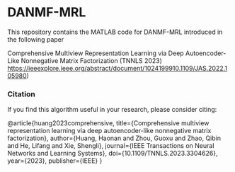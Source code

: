 # DANMF-MRL

This repository contains the MATLAB code for DANMF-MRL introduced in the following paper 

Comprehensive Multiview Representation Learning via Deep Autoencoder-Like Nonnegative Matrix Factorization  (TNNLS 2023)  https://ieeexplore.ieee.org/abstract/document/1024199910.1109/JAS.2022.105980)  


### Citation
If you find this algorithm useful in your research, please consider citing:

@article{huang2023comprehensive,
  title={Comprehensive multiview representation learning via deep autoencoder-like nonnegative matrix factorization},
  author={Huang, Haonan and Zhou, Guoxu and Zhao, Qibin and He, Lifang and Xie, Shengli},
  journal={IEEE Transactions on Neural Networks and Learning Systems},
  doi={10.1109/TNNLS.2023.3304626},
  year={2023},
  publisher={IEEE}
}
